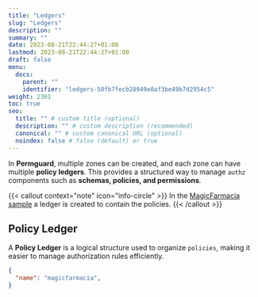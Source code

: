 ```yaml
---
title: "Ledgers"
slug: "Ledgers"
description: ""
summary: ""
date: 2023-08-21T22:44:27+01:00
lastmod: 2023-08-21T22:44:27+01:00
draft: false
menu:
  docs:
    parent: ""
    identifier: "ledgers-50fb7fecb28949e0af3be49b7d2954c5"
weight: 2301
toc: true
seo:
  title: "" # custom title (optional)
  description: "" # custom description (recommended)
  canonical: "" # custom canonical URL (optional)
  noindex: false # false (default) or true
---
```


In **Permguard**, multiple zones can be created, and each zone can have multiple **policy ledgers**.
This provides a structured way to manage `authz` components such as **schemas, policies, and permissions**.

{{< callout context="note" icon="info-circle" >}}
In the [MagicFarmacia sample](/docs/0.0.x/getting-started/hands-on-example/) a ledger is created to contain the policies.
{{< /callout >}}

## Policy Ledger

A **Policy Ledger** is a logical structure used to organize `policies`, making it easier to manage authorization rules efficiently.

```json
{
  "name": "magicfarmacia",
}
```
